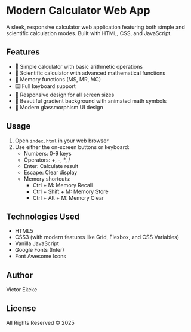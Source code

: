 # Modern Calculator Web App

A sleek, responsive calculator web application featuring both simple and scientific calculation modes. Built with HTML, CSS, and JavaScript.

## Features

- 🧮 Simple calculator with basic arithmetic operations
- 🔬 Scientific calculator with advanced mathematical functions
- 💾 Memory functions (MS, MR, MC)
- ⌨️ Full keyboard support
- 📱 Responsive design for all screen sizes
- 🎨 Beautiful gradient background with animated math symbols
- 🌙 Modern glassmorphism UI design

## Usage

1. Open `index.html` in your web browser
2. Use either the on-screen buttons or keyboard:
   - Numbers: 0-9 keys
   - Operators: +, -, *, /
   - Enter: Calculate result
   - Escape: Clear display
   - Memory shortcuts:
     - Ctrl + M: Memory Recall
     - Ctrl + Shift + M: Memory Store
     - Ctrl + Alt + M: Memory Clear

## Technologies Used

- HTML5
- CSS3 (with modern features like Grid, Flexbox, and CSS Variables)
- Vanilla JavaScript
- Google Fonts (Inter)
- Font Awesome Icons

## Author

Victor Ekeke

## License

All Rights Reserved © 2025 
